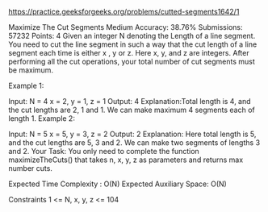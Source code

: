 
https://practice.geeksforgeeks.org/problems/cutted-segments1642/1

Maximize The Cut Segments 
Medium Accuracy: 38.76% Submissions: 57232 Points: 4
Given an integer N denoting the Length of a line segment. You need to cut the line segment in such a way that the cut length of a line segment each time is either x , y or z. Here x, y, and z are integers.
After performing all the cut operations, your total number of cut segments must be maximum.

Example 1:

Input:
N = 4
x = 2, y = 1, z = 1
Output: 4
Explanation:Total length is 4, and the cut
lengths are 2, 1 and 1.  We can make
maximum 4 segments each of length 1.
Example 2:

Input:
N = 5
x = 5, y = 3, z = 2
Output: 2
Explanation: Here total length is 5, and
the cut lengths are 5, 3 and 2. We can
make two segments of lengths 3 and 2.
Your Task:
You only need to complete the function maximizeTheCuts() that takes n, x, y, z as parameters and returns max number cuts.

Expected Time Complexity : O(N)
Expected Auxiliary Space: O(N)

Constraints
1 <= N, x, y, z <= 104